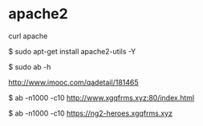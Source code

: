 # apache2  






curl apache  

$ sudo apt-get install apache2-utils -Y

$ sudo ab -h

http://www.imooc.com/qadetail/181465


$ ab -n1000 -c10 http://www.xgqfrms.xyz:80/index.html

$ ab -n1000 -c10 https://ng2-heroes.xgqfrms.xyz




